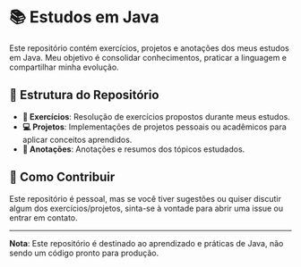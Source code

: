 # 📚 Estudos em Java

Este repositório contém exercícios, projetos e anotações dos meus estudos em Java. Meu objetivo é consolidar conhecimentos, praticar a linguagem e compartilhar minha evolução.

## 📁 Estrutura do Repositório

- **📘 Exercícios**: Resolução de exercícios propostos durante meus estudos.
- **💻 Projetos**: Implementações de projetos pessoais ou acadêmicos para aplicar conceitos aprendidos.
- **📝 Anotações**: Anotações e resumos dos tópicos estudados.

## 🤝 Como Contribuir

Este repositório é pessoal, mas se você tiver sugestões ou quiser discutir algum dos exercícios/projetos, sinta-se à vontade para abrir uma issue ou entrar em contato.

---

**Nota**: Este repositório é destinado ao aprendizado e práticas de Java, não sendo um código pronto para produção.
